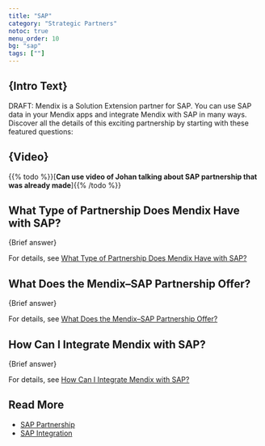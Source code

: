 ```yaml
---
title: "SAP"
category: "Strategic Partners"
notoc: true
menu_order: 10
bg: "sap"
tags: [""]
---
```


## {Intro Text}

DRAFT: Mendix is a Solution Extension partner for SAP. You can use SAP data in your Mendix apps and integrate Mendix with SAP in many ways. Discover all the details of this exciting partnership by starting with these featured questions:

## {Video}

{{% todo %}}[**Can use video of Johan talking about SAP partnership that was already made**]{{% /todo %}}

## What Type of Partnership Does Mendix Have with SAP?

{Brief answer}

For details, see [What Type of Partnership Does Mendix Have with SAP?](sap-overview#sap-partnership-type)

## What Does the Mendix–SAP Partnership Offer?

{Brief answer}

For details, see [What Does the Mendix–SAP Partnership Offer?](sap-overview#sap-partnership-offer)

## How Can I Integrate Mendix with SAP?

{Brief answer}

For details, see [How Can I Integrate Mendix with SAP?](sap-integration#integrate-with-sap)

## Read More

* [SAP Partnership](sap-overview)
* [SAP Integration](sap-integration)
